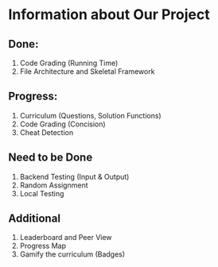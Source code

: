 # Information about Our Project

## Done:
1. Code Grading (Running Time)
2. File Architecture and Skeletal Framework

## Progress:
1. Curriculum (Questions, Solution Functions)
2. Code Grading (Concision)
3. Cheat Detection

## Need to be Done
1. Backend Testing (Input & Output)
2. Random Assignment
3. Local Testing

## Additional
1. Leaderboard and Peer View
2. Progress Map
3. Gamify the curriculum (Badges)
